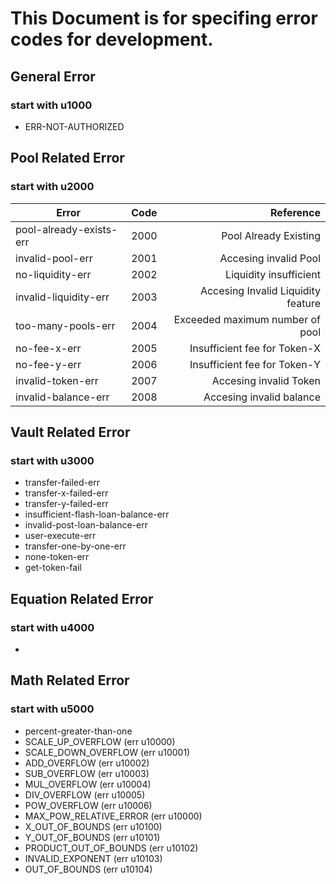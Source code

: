 # This Document is for specifing error codes for development.

## General Error
 ### start with u1000
 - ERR-NOT-AUTHORIZED

## Pool Related Error
 ### start with u2000
 | Error        | Code         | Reference  |
| ------------- |:-------------:| -----:|
| pool-already-exists-err    | 2000 | Pool Already Existing |
| invalid-pool-err     | 2001      |  Accesing invalid Pool  |
| no-liquidity-err | 2002      |   Liquidity insufficient |
| invalid-liquidity-err | 2003      |  Accesing Invalid Liquidity feature |
| too-many-pools-err | 2004      |  Exceeded maximum number of pool |
| no-fee-x-err | 2005      |   Insufficient fee for Token-X  |
| no-fee-y-err | 2006      |   Insufficient fee for Token-Y |
| invalid-token-err | 2007      |  Accesing invalid Token |
| invalid-balance-err | 2008      |  Accesing invalid balance |

   
## Vault Related Error 
 ### start with u3000
 - transfer-failed-err
 - transfer-x-failed-err
 - transfer-y-failed-err
 - insufficient-flash-loan-balance-err 
 - invalid-post-loan-balance-err 
 - user-execute-err
 - transfer-one-by-one-err 
 - none-token-err 
 - get-token-fail 

## Equation Related Error 
 ### start with u4000
 - 

## Math Related Error
### start with u5000
- percent-greater-than-one
- SCALE_UP_OVERFLOW (err u10000)
- SCALE_DOWN_OVERFLOW (err u10001)
- ADD_OVERFLOW (err u10002)
- SUB_OVERFLOW (err u10003)
- MUL_OVERFLOW (err u10004)
- DIV_OVERFLOW (err u10005)
- POW_OVERFLOW (err u10006)
- MAX_POW_RELATIVE_ERROR (err u10000)
- X_OUT_OF_BOUNDS (err u10100)
- Y_OUT_OF_BOUNDS (err u10101)
- PRODUCT_OUT_OF_BOUNDS (err u10102)
- INVALID_EXPONENT (err u10103)
- OUT_OF_BOUNDS (err u10104)
